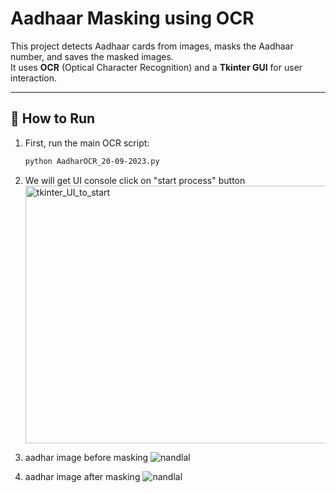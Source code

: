 # Aadhaar Masking using OCR

This project detects Aadhaar cards from images, masks the Aadhaar number, and saves the masked images.  
It uses **OCR** (Optical Character Recognition) and a **Tkinter GUI** for user interaction.

---

## 🚀 How to Run

1. First, run the main OCR script:
   ```bash
   python AadharOCR_20-09-2023.py

2. We will get UI console click on "start process" button
   <img width="750" height="412" alt="tkinter_UI_to_start" src="https://github.com/user-attachments/assets/203783f0-7632-4ecb-85d6-27b15f1b0e8f" />

3. aadhar image before masking
   ![nandlal](https://github.com/user-attachments/assets/d8dd753e-902e-4968-8b0e-2c75ed48dcab)

4. aadhar image after masking
   ![nandlal](https://github.com/user-attachments/assets/72928155-285e-445a-abfa-3d666930a254)


   
